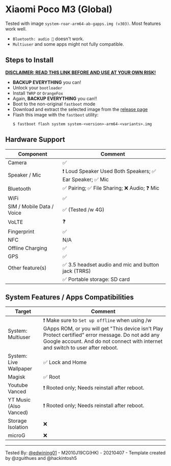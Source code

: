 # Xiaomi Poco M3 (Global)

Tested with image `system-roar-arm64-ab-gapps.img (v303)`. Most features work well.
- `Bluetooth: audio 🎵` doesn't work.
- `Multiuser` and some apps might not fully compatible.

## Steps to Install

[**DISCLAIMER: READ THIS LINK BEFORE AND USE AT YOUR OWN RISK!**](https://android.stackexchange.com/a/21054)

* **BACKUP EVERYTHING** you can!
* Unlock your `bootloader`
* Install `TWRP` or `OrangeFox`
* Again, **BACKUP EVERYTHING** you can!!
* Boot to the non-original `fastboot` mode
* Download and extract the selected image from the [release page](https://github.com/phhusson/treble_experimentations/releases)
* Flash this image with the `fastboot` utility:
    ```
    $ fastboot flash system system-<version>-arm64-<variants>.img
    ```

## Hardware Support

| Component                 | Comment                                                   |
|---------------------------|-----------------------------------------------------------|
| Camera                    | ✅                                                        |
| Speaker / Mic             | ❗️ Loud Speaker Used Both Speakers;  ✅ Ear Speaker; ✅ Mic                                              |
| Bluetooth                 | ✅ Pairing; ✅ File Sharing; ❌ Audio; ❓ Mic              |
| WiFi                      | ✅                                                        |
| SIM / Mobile Data / Voice | ✅ (Tested /w 4G)                                         |
| VoLTE                     | ❓                                                        |
| Fingerprint               | ✅                                                        |
| NFC                       | N/A                                                       |
| Offline Charging          | ✅                                                        |
| GPS                       | ✅                                                        |
| Other feature(s)          | ✅ 3.5 headset audio and mic and button jack (TRRS)             |
|                           | ✅ Portable storage: SD card                              |

## System Features / Apps Compatibilities

| Target                    | Comment                                                   |
|---------------------------|-----------------------------------------------------------|
| System: Multiuser         | ❗️ Make sure to `Set up offline` when using /w GApps ROM, or you will get "This device isn't Play Protect certified" error message. Do not add any Google account. And do not connect with internet and switch to user after reboot. |
| System: Live Wallpaper    | ✅ Lock and Home                                          |
| Magisk                    | ✅ Root                                                   |
| Youtube Vanced            | ❗️ Rooted only; Needs reinstall after reboot.             |
| YT Music (Also Vanced)    | ❗️ Rooted only; Needs reinstall after reboot.             |
| Storage Isolation         | ❌                                                        |
| microG                    | ❌                                                        |

---
Tested By: [@edwining01](https://github.com/edwining01) - M2010J19CG(HK) - 20210407 - Template created by @zguithues and @hackintosh5
